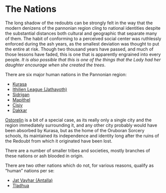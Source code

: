 # The Nations

The long shadow of the redoubts can be strongly felt in the way that the modern denizens of the pannonian region cling to national identities despite the substantial distances both cultural and geographic that separate many of them. The habit of conforming to a perceived social center was ruthlessly enforced during the ash years, as the smallest deviation was thought to put the entire at risk. Though two thousand years have passed, and much of those lessons have faded, this is one that is apparently engrained into every people. _It is also possible that this is one of the things that the Lady had her daughter encourage when she created the trees_. 

There are six major human nations in the Pannonian region: 
- [Kurasa](kurasa.md)
- [Ithilien League (Jathayoth)](jathayoth.md)
- [Sidrigan](sidrigan.md)
- [Mapithel](mapithel.md)
- [Cisiv](cisiv.md)
- [Dakkar](dakkar.md)

[Ostorelin](ostorelin.md) is a bit of a special case, as its really only a single city and the region immediately surrounding it, and any other city probably would have been absorbed by Kurasa, but as the home of the Oruboran Sorcery schools, its maintained its independence and identity long after the ruins of the Redoubt from which it originated have been lost. 

There are a number of smaller tribes and societies, mostly branches of these nations or ash blooded in origin. 

There are two other nations which do not, for various reasons, qualify as “human” nations per se:
- [Jat Vayhar (Antalla)](JatVayhar.md)
- [Tladhua](tladhua.md)
